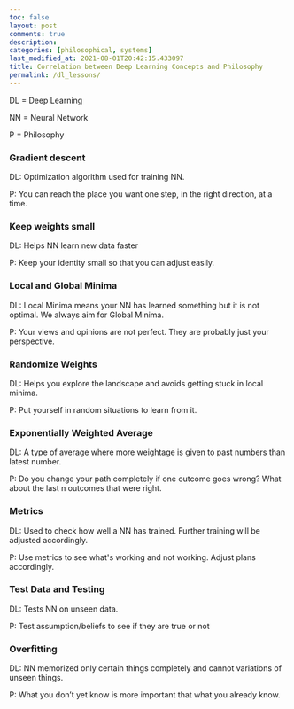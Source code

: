 ```yaml
---
toc: false
layout: post
comments: true
description: 
categories: [philosophical, systems]
last_modified_at: 2021-08-01T20:42:15.433097
title: Correlation between Deep Learning Concepts and Philosophy
permalink: /dl_lessons/
---
```


DL = Deep Learning

NN = Neural Network

P = Philosophy

### Gradient descent

DL: Optimization algorithm used for training NN.

P: You can reach the place you want one step, in the right direction, at a time.

### Keep weights small

DL: Helps NN learn new data faster

P: Keep your identity small so that you can adjust easily.

### Local and Global Minima

DL: Local Minima means your NN has learned something but it is not optimal. We always aim for Global Minima.

P: Your views and opinions are not perfect. They are probably just your perspective.

### Randomize Weights

DL: Helps you explore the landscape and avoids getting stuck in local minima.

P: Put yourself in random situations to learn from it.

### Exponentially Weighted Average

DL: A type of average where more weightage is given to past numbers than latest number.

P: Do you change your path completely if one outcome goes wrong? What about the last n outcomes that were right.

### Metrics

DL: Used to check how well a NN has trained. Further training will be adjusted accordingly.

P: Use metrics to see what's working and not working. Adjust plans accordingly.

### Test Data and Testing

DL: Tests NN on unseen data.

P: Test assumption/beliefs to see if they are true or not

### Overfitting

DL: NN memorized only certain things completely and cannot variations of unseen things.

P: What you don’t yet know is more important that what you already know.
